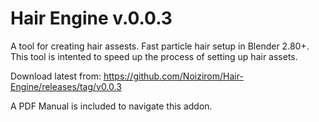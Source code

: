 # Hair Engine v.0.0.3
A tool for creating hair assests. Fast particle hair setup in Blender 2.80+. This tool is intented to speed up the process of setting up hair assets.

Download latest from:
https://github.com/Noizirom/Hair-Engine/releases/tag/v0.0.3

A PDF Manual is included to navigate this addon.
